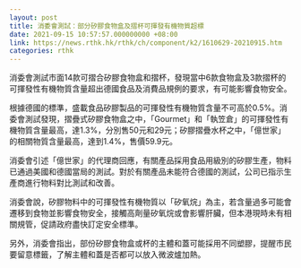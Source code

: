 ```yaml
---
layout: post
title: 消委會測試：部分矽膠食物盒及摺杯可揮發有機物質超標
date: 2021-09-15 10:57:57.000000000 +08:00
link: https://news.rthk.hk/rthk/ch/component/k2/1610629-20210915.htm
categories: rthk
---
```


消委會測試市面14款可摺合矽膠食物盒和摺杯，發現當中6款食物盒及3款摺杯的可揮發性有機物質含量超出德國食品及消費品規例的要求，有可能影響食物安全。

根據德國的標準，盛載食品矽膠製品的可揮發性有機物質含量不可高於0.5%。消委會測試發現，摺疊式矽膠食物盒之中，「Gourmet」和「執笠倉」的可揮發性有機物質含量最高，達1.3%，分別售50元和29元；矽膠摺疊水杯之中，「億世家」的相關物質含量最高，達到1.4%，售價59.9元。

消委會引述「億世家」的代理商回應，有關產品採用食品用級別的矽膠生產，物料已通過美國和德國當局的測試。對於有關產品未能符合德國的測試，公司已指示生產商進行物料對比測試和改善。

消委會說，矽膠物料中的可揮發性有機物質以「矽氧烷」為主，若含量過多可能會遷移到食物並影響食物安全，接觸高劑量矽氧烷或會影響肝臟，但本港現時未有相關規管，促請政府盡快訂定安全標準。

另外，消委會指出，部份矽膠食物盒或杯的主體和蓋可能採用不同塑膠，提醒市民要留意標籤，了解主體和蓋是否都可以放入微波爐加熱。

